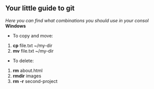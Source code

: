 ## Your little guide to git
_Here you can find what combinations you should use in your consol_ **Windows**
* To copy and move:
1. **cp** file.txt ~/my-dir
2. **mv** file.txt ~/my-dir
* To delete:
1. **rm** about.html
2. **rmdir** images 
3. **rm -r** second-project
